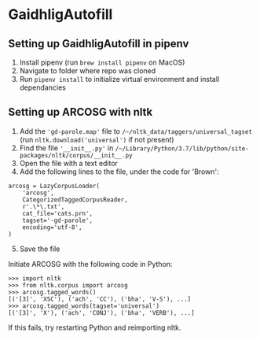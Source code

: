 # GaidhligAutofill


## Setting up GaidhligAutofill in pipenv
1) Install pipenv (run `brew install pipenv` on MacOS)
2) Navigate to folder where repo was cloned
3) Run `pipenv install` to initialize virtual environment and install dependancies


## Setting up ARCOSG with nltk

1) Add the `'gd-parole.map'` file to `/~/nltk_data/taggers/universal_tagset` (run `nltk.download('universal')` if not present)
2) Find the file `'__init__.py'` in `/~/Library/Python/3.7/lib/python/site-packages/nltk/corpus/__init__.py`
3) Open the file with a text editor
4) Add the following lines to the file, under the code for 'Brown':

```
arcosg = LazyCorpusLoader(
	'arcosg',
	CategorizedTaggedCorpusReader,
	r'.\*\.txt',
	cat_file='cats.prn',
	tagset='-gd-parole',
	encoding='utf-8',
)
```

5) Save the file

Initiate ARCOSG with the following code in Python:


	>>> import nltk
	>>> from nltk.corpus import arcosg
	>>> arcosg.tagged_words()
	[('[3]', 'XSC'), ('ach', 'CC'), ('bha', 'V-S'), ...]
	>>> arcosg.tagged_words(tagset='universal')
	[('[3]', 'X'), ('ach', 'CONJ'), ('bha', 'VERB'), ...]


If this fails, try restarting Python and reimporting nltk.
